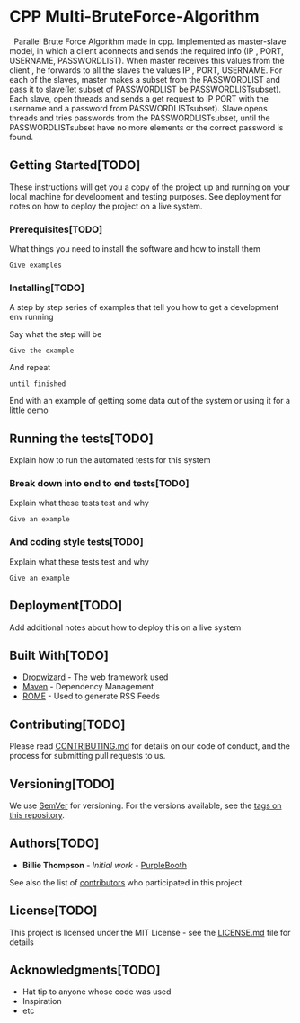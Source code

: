 # CPP Multi-BruteForce-Algorithm

&nbsp; Parallel Brute Force Algorithm made in cpp. Implemented as master-slave model, in which a client  aconnects and sends the required info
(IP , PORT, USERNAME, PASSWORDLIST). When master receives this values from the client ,  he forwards to all the slaves the values IP , PORT, USERNAME.
For each of the slaves, master makes a subset from the PASSWORDLIST and pass it to slave(let subset of PASSWORDLIST be PASSWORDLISTsubset). Each slave, open threads and sends a get request to IP PORT with the
username and a password from PASSWORDLISTsubset). Slave opens threads and tries passwords from the PASSWORDLISTsubset, until the PASSWORDLISTsubset have no more elements or the correct password is found.

## Getting Started[TODO]

These instructions will get you a copy of the project up and running on your local machine for development and testing purposes. See deployment for notes on how to deploy the project on a live system.

### Prerequisites[TODO]

What things you need to install the software and how to install them

```
Give examples
```

### Installing[TODO]

A step by step series of examples that tell you how to get a development env running

Say what the step will be

```
Give the example
```

And repeat

```
until finished
```

End with an example of getting some data out of the system or using it for a little demo

## Running the tests[TODO]

Explain how to run the automated tests for this system

### Break down into end to end tests[TODO]

Explain what these tests test and why

```
Give an example
```

### And coding style tests[TODO]

Explain what these tests test and why

```
Give an example
```

## Deployment[TODO]

Add additional notes about how to deploy this on a live system

## Built With[TODO]

* [Dropwizard](http://www.dropwizard.io/1.0.2/docs/) - The web framework used
* [Maven](https://maven.apache.org/) - Dependency Management
* [ROME](https://rometools.github.io/rome/) - Used to generate RSS Feeds

## Contributing[TODO]

Please read [CONTRIBUTING.md](https://gist.github.com/PurpleBooth/b24679402957c63ec426) for details on our code of conduct, and the process for submitting pull requests to us.

## Versioning[TODO]

We use [SemVer](http://semver.org/) for versioning. For the versions available, see the [tags on this repository](https://github.com/your/project/tags). 

## Authors[TODO]

* **Billie Thompson** - *Initial work* - [PurpleBooth](https://github.com/PurpleBooth)

See also the list of [contributors](https://github.com/your/project/contributors) who participated in this project.

## License[TODO]

This project is licensed under the MIT License - see the [LICENSE.md](LICENSE.md) file for details

## Acknowledgments[TODO]

* Hat tip to anyone whose code was used
* Inspiration
* etc

